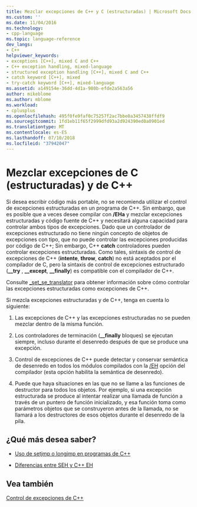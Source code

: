 ```yaml
---
title: Mezclar excepciones de C++ y C (estructuradas) | Microsoft Docs
ms.custom: ''
ms.date: 11/04/2016
ms.technology:
- cpp-language
ms.topic: language-reference
dev_langs:
- C++
helpviewer_keywords:
- exceptions [C++], mixed C and C++
- C++ exception handling, mixed-language
- structured exception handling [C++], mixed C and C++
- catch keyword [C++], mixed
- try-catch keyword [C++], mixed-language
ms.assetid: a149154e-36dd-4d1a-980b-efde2a563a56
author: mikeblome
ms.author: mblome
ms.workload:
- cplusplus
ms.openlocfilehash: 495f0fe9faf0c75257f2ac7bbe0a3457438ffdf9
ms.sourcegitcommit: 1fd1eb11f65f2999dfd93a2d924390ed0a0901ed
ms.translationtype: MT
ms.contentlocale: es-ES
ms.lasthandoff: 07/10/2018
ms.locfileid: "37942047"
---
```

# <a name="mixing-c-structured-and-c-exceptions"></a>Mezclar excepciones de C (estructuradas) y de C++
Si desea escribir código más portable, no se recomienda utilizar el control de excepciones estructuradas en un programa de C++. Sin embargo, que es posible que a veces desee compilar con **/EHa** y mezclar excepciones estructuradas y código fuente de C++ y necesitará alguna capacidad para controlar ambos tipos de excepciones. Dado que un controlador de excepciones estructurado no tiene ningún concepto de objetos de excepciones con tipo, que no puede controlar las excepciones producidas por código de C++; Sin embargo, C++ **catch** controladores pueden controlar excepciones estructuradas. Como tales, sintaxis de control de excepciones de C++ (**intente**, **throw**, **catch**) no está aceptados por el compilador de C, pero la sintaxis de control de excepciones estructurado (**__try** , **__except**, **__finally**) es compatible con el compilador de C++.  
  
 Consulte [_set_se_translator](../c-runtime-library/reference/set-se-translator.md) para obtener información sobre cómo controlar las excepciones estructuradas como excepciones de C++.  
  
 Si mezcla excepciones estructuradas y de C++, tenga en cuenta lo siguiente:  
  
1.  Las excepciones de C++ y las excepciones estructuradas no se pueden mezclar dentro de la misma función.  
  
2.  Los controladores de terminación (**__finally** bloques) se ejecutan siempre, incluso durante el desenredo después de que se produce una excepción.  
  
3.  Control de excepciones de C++ puede detectar y conservar semántica de desenredo en todos los módulos compilados con la [/EH](../build/reference/eh-exception-handling-model.md) opción del compilador (esta opción habilita la semántica de desenredo).  
  
4.  Puede que haya situaciones en las que no se llame a las funciones de destructor para todos los objetos. Por ejemplo, si una excepción estructurada se produce al intentar realizar una llamada de función a través de un puntero de función inicializado, y esa función toma como parámetros objetos que se construyeron antes de la llamada, no se llamará a los destructores de esos objetos durante el desenredo de la pila.  
  
## <a name="what-do-you-want-to-know-more-about"></a>¿Qué más desea saber?  
  
-   [Uso de setjmp o longjmp en programas de C++](../cpp/using-setjmp-longjmp.md)  
  
-   [Diferencias entre SEH y C++ EH](../cpp/exception-handling-differences.md)  
  
## <a name="see-also"></a>Vea también  
 [Control de excepciones de C++](../cpp/cpp-exception-handling.md)